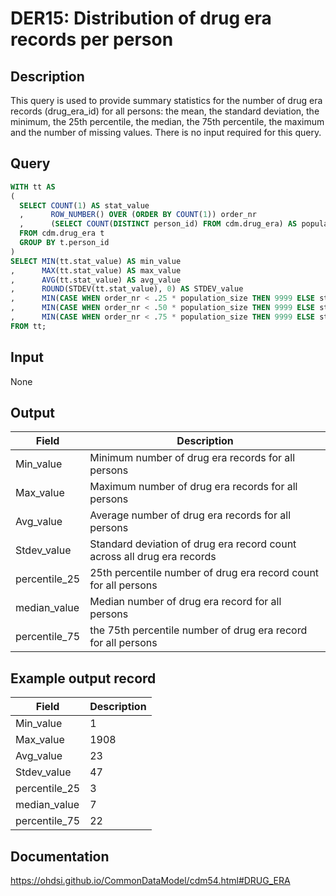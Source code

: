 <!---
Group:drug era
Name:DER15 Distribution of drug era records per person
Author: Alberto Labarga
CDM Version: 5.4
-->

# DER15: Distribution of drug era records per person

## Description
This query is used to provide summary statistics for the number of drug era records (drug_era_id) for all persons: the mean, the standard deviation, the minimum, the 25th percentile, the median, the 75th percentile, the maximum and the number of missing values. There is no input required for this query.

## Query
```sql
WITH tt AS
(
  SELECT COUNT(1) AS stat_value
  ,      ROW_NUMBER() OVER (ORDER BY COUNT(1)) order_nr
  ,      (SELECT COUNT(DISTINCT person_id) FROM cdm.drug_era) AS population_size
  FROM cdm.drug_era t
  GROUP BY t.person_id
)
SELECT MIN(tt.stat_value) AS min_value
,      MAX(tt.stat_value) AS max_value
,      AVG(tt.stat_value) AS avg_value
,      ROUND(STDEV(tt.stat_value), 0) AS STDEV_value
,      MIN(CASE WHEN order_nr < .25 * population_size THEN 9999 ELSE stat_value END) AS percentile_25
,      MIN(CASE WHEN order_nr < .50 * population_size THEN 9999 ELSE stat_value END) AS median_value
,      MIN(CASE WHEN order_nr < .75 * population_size THEN 9999 ELSE stat_value END) AS percentile_75
FROM tt;
```

## Input

None

## Output

|  Field |  Description |
| --- | --- |
| Min_value | Minimum number of drug era records for all persons |
| Max_value | Maximum number of drug era records for all persons |
| Avg_value | Average number of drug era records for all persons |
| Stdev_value | Standard deviation of drug era record count across all drug era records |
| percentile_25 | 25th percentile number of drug era record count for all persons |
| median_value | Median number of drug era record for all persons |
| percentile_75 | the 75th percentile number of drug era record for all persons |

## Example output record

|  Field |  Description |
| --- | --- |
| Min_value | 1 |
| Max_value | 1908 |
| Avg_value | 23 |
| Stdev_value | 47 |
| percentile_25 | 3 |
| median_value | 7 |
| percentile_75 | 22 |

## Documentation
https://ohdsi.github.io/CommonDataModel/cdm54.html#DRUG_ERA
